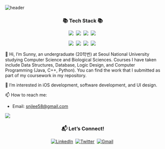 ![header](https://capsule-render.vercel.app/api?type=waving&height=300&color=gradient&customColorList=0,1,10,14,16,18,20,27&text=SUNNY%20LEE&reversal=false&textBg=false&fontSize=44&fontAlign=51&fontAlignY=41&animation=twinkling&desc=another%20developer%20with%20a%20coffee%20problem&descAlign=50&descAlignY=53)

<h3 align="center">📚 Tech Stack 📚</h3>
<div align="center">
  <!-- Primary Languages -->
  <img src="https://img.shields.io/badge/JavaScript-ffb13b?style=flat-square&logo=javascript&logoColor=white"/>&nbsp; 
  <img src="https://img.shields.io/badge/Python-3766AB?style=flat-square&logo=Python&logoColor=white"/>&nbsp; 
  <img src="https://img.shields.io/badge/Java-007396?style=flat-square&logo=openjdk&logoColor=white"/>&nbsp;
  <img src="https://img.shields.io/badge/Swift-FA7343?style=flat-square&logo=Swift&logoColor=white"/>&nbsp; 

  <br>

  <!-- Web Technologies -->
  <img src="https://img.shields.io/badge/HTML5-E34F26?style=flat-square&logo=html5&logoColor=white"/>&nbsp; 
  <img src="https://img.shields.io/badge/CSS3-1572B6?style=flat-square&logo=css3&logoColor=white"/>&nbsp;
  <img src="https://img.shields.io/badge/Vue.js-4FC08D?style=flat-square&logo=vue.js&logoColor=white"/>&nbsp; 
  <img src="https://img.shields.io/badge/Electron-47848F?style=flat-square&logo=electron&logoColor=white"/>&nbsp; 
  
</div>


👋 Hi, I’m Sunny, an undergraduate (20학번) at Seoul National University studying Computer Science and Biological Sciences. Courses I have taken include Data Structures, Database, Logic Design, and Computer Programming (Java, C++, Python). You can find the work that I submitted as part of my coursework in my repository.  

👀 I’m interested in iOS development, software development, and UI design.

📫 How to reach me:
- Email: snjlee58@gmail.com

<a href="https://github.com/snjlee58/github-readme-stats">
  <img align="center" src="https://github-readme-stats.vercel.app/api?username=snjlee58&custom_title=Sunny%27s%20GitHub%20Stats&show_icons=true&rank_icon=github&theme=swift"/>
</a>

<h3 align="center">📬 Let’s Connect!</h3>
<div align="center">
  <a href="https://www.linkedin.com/in/sunjae-sunny-lee/" target="_blank"><img src="https://img.shields.io/badge/LinkedIn-0A66C2?style=flat-square&logo=linkedin&logoColor=white" alt="LinkedIn"/></a>&nbsp;
  <a href="https://x.com/haysunny_hi" target="_blank"><img src="https://img.shields.io/badge/X-1DA1F2?style=flat-square&logo=x&logoColor=white" alt="Twitter"/></a>&nbsp;
  <a href="mailto:snjlee58@gmail.com"><img src="https://img.shields.io/badge/Gmail-D14836?style=flat-square&logo=gmail&logoColor=white" alt="Gmail"/></a>&nbsp;
</div>

<!---
snjlee58/snjlee58 is a ✨ special ✨ repository because its `README.md` (this file) appears on your GitHub profile.
You can click the Preview link to take a look at your changes.
--->
